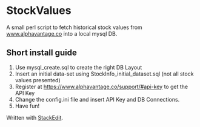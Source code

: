 # StockValues
A small perl script to fetch historical stock values from www.alphavantage.co into a local mysql DB.
 
## Short install guide
1. Use mysql_create.sql to create the right DB Layout
2. Insert an initial data-set using StockInfo_initial_dataset.sql (not all stock values presented)
3. Register at https://www.alphavantage.co/support/#api-key  to get the API Key
4.  Change the config.ini file and insert API Key and DB Connections.
5. Have fun! 




Written with [StackEdit](https://stackedit.io/).